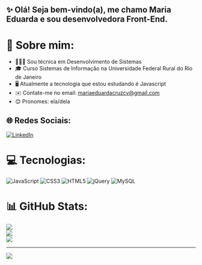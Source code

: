## ✨ Olá! Seja bem-vindo(a), me chamo Maria Eduarda e sou desenvolvedora Front-End.

# 💫 Sobre mim: <br>
- 👩🏽‍💻 Sou técnica em Desenvolvimento de Sistemas
- 🎓 Curso Sistemas de Informação na Universidade Federal Rural do Rio de Janeiro
- 🖥️ Atualmente a tecnologia que estou estudando é Javascript
- ✉️ Contate-me no email: mariaeduardacruzcv@gmail.com
- 😊 Pronomes: ela/dela

## 🌐 Redes Sociais:
[![LinkedIn](https://img.shields.io/badge/LinkedIn-%230077B5.svg?logo=linkedin&logoColor=white)](https://linkedin.com/in/maria-eduarda-cruz) 

# 💻 Tecnologias:
![JavaScript](https://img.shields.io/badge/javascript-%23323330.svg?style=for-the-badge&logo=javascript&logoColor=%23F7DF1E) ![CSS3](https://img.shields.io/badge/css3-%231572B6.svg?style=for-the-badge&logo=css3&logoColor=white) ![HTML5](https://img.shields.io/badge/html5-%23E34F26.svg?style=for-the-badge&logo=html5&logoColor=white) ![jQuery](https://img.shields.io/badge/jquery-%230769AD.svg?style=for-the-badge&logo=jquery&logoColor=white) ![MySQL](https://img.shields.io/badge/mysql-%2300f.svg?style=for-the-badge&logo=mysql&logoColor=white)
# 📊 GitHub Stats:
![](https://github-readme-stats.vercel.app/api?username=mariamourie&show_icons=true&theme=midnight-purple&hide_border=false&include_all_commits=true&count_private=true)<br/>
![](https://github-readme-streak-stats.herokuapp.com/?user=mariamourie&theme=midnight-purple&hide_border=false)<br/>
![](https://github-readme-stats.vercel.app/api/top-langs/?username=mariamourie&theme=midnight-purple&hide_border=false&include_all_commits=true&count_private=true&layout=compact)

---
[![](https://visitcount.itsvg.in/api?id=mariamourie&icon=9&color=11)](https://visitcount.itsvg.in)

